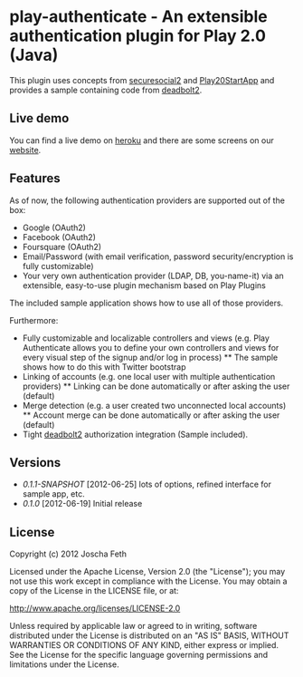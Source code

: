 # play-authenticate - An extensible authentication plugin for Play 2.0 (Java)

This plugin uses concepts from [securesocial2][] and [Play20StartApp][] and provides a sample containing code from [deadbolt2][].

## Live demo
You can find a live demo on [heroku](https://play-authenticate.herokuapp.com/ "Play Authenticate sample app") and there are some screens on our [website](http://joscha.github.com/play-authenticate/).

## Features
As of now, the following authentication providers are supported out of the box:

* Google (OAuth2)
* Facebook (OAuth2)
* Foursquare (OAuth2)
* Email/Password (with email verification, password security/encryption is fully customizable)
* Your very own authentication provider (LDAP, DB, you-name-it) via an extensible, easy-to-use plugin mechanism based on Play Plugins

The included sample application shows how to use all of those providers.

Furthermore:

* Fully customizable and localizable controllers and views (e.g. Play Authenticate allows you to define your own controllers and views for every visual step of the signup and/or log in process)
** The sample shows how to do this with Twitter bootstrap
* Linking of accounts (e.g. one local user with multiple authentication providers)
** Linking can be done automatically or after asking the user (default)
* Merge detection (e.g. a user created two unconnected local accounts)
** Account merge can be done automatically or after asking the user (default)
* Tight [deadbolt2][] authorization integration (Sample included).


## Versions

* *0.1.1-SNAPSHOT* [2012-06-25] lots of options, refined interface for sample app, etc.
* *0.1.0* [2012-06-19] Initial release

## License

Copyright (c) 2012 Joscha Feth

Licensed under the Apache License, Version 2.0 (the "License"); you may not use this work except in compliance with the License. You may obtain a copy of the License in the LICENSE file, or at:

http://www.apache.org/licenses/LICENSE-2.0

Unless required by applicable law or agreed to in writing, software distributed under the License is distributed on an "AS IS" BASIS, WITHOUT WARRANTIES OR CONDITIONS OF ANY KIND, either express or implied. See the License for the specific language governing permissions and limitations under the License.


[securesocial2]: https://github.com/jaliss/securesocial
[deadbolt2]: https://github.com/schaloner/deadbolt-2
[Play20StartApp]: https://github.com/yesnault/Play20StartApp